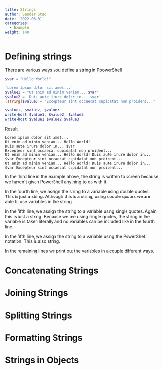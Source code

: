 ```yaml
---
title: Strings
author: Sander Stad
date: '2022-03-01'
categories:
  - Example
weight: 140
---
```



# Defining strings

There are various ways you define a string in PpowerShell


```powershell
$var = "Hello World!"

"Lorem ipsum dolor sit amet..."
$value1 = "Ut enim ad minim veniam... $var"
$value2 = 'Duis aute irure dolor in... $var'
[string]$value3 = "Excepteur sint occaecat cupidatat non proident..."

$value1, $value2, $value3
write-host $value1, $value2, $value3
write-host $value1 $value2 $value3
```

Result:

```
Lorem ipsum dolor sit amet...
Ut enim ad minim veniam... Hello World!
Duis aute irure dolor in... $var
Excepteur sint occaecat cupidatat non proident...
Ut enim ad minim veniam... Hello World! Duis aute irure dolor in... $var Excepteur sint occaecat cupidatat non proident...
Ut enim ad minim veniam... Hello World! Duis aute irure dolor in... $var Excepteur sint occaecat cupidatat non proident...
```

In the third line in the example above, the string is written to screen because we haven't given PowerShell anything to do with it.  

In the fourth line, we assign the string to a variable using double quotes. This is just a string. Although this is a string, using double quotes we are able to use variables in the string.  

In the fifth line, we assign the string to a variable using single quotes. Again this is just a string. Because we are using single quotes, the string in the variable is taken literally and no variables can be included like in the fourth line.  

In the fifth line, we assign the string to a variable using the PowerShell notation. This is also string.

In the remaining lines we print out the variables in a couple different ways. 

# Concatenating Strings


# Joining Strings


# Splitting Strings


# Formatting Strings


# Strings in Objects





